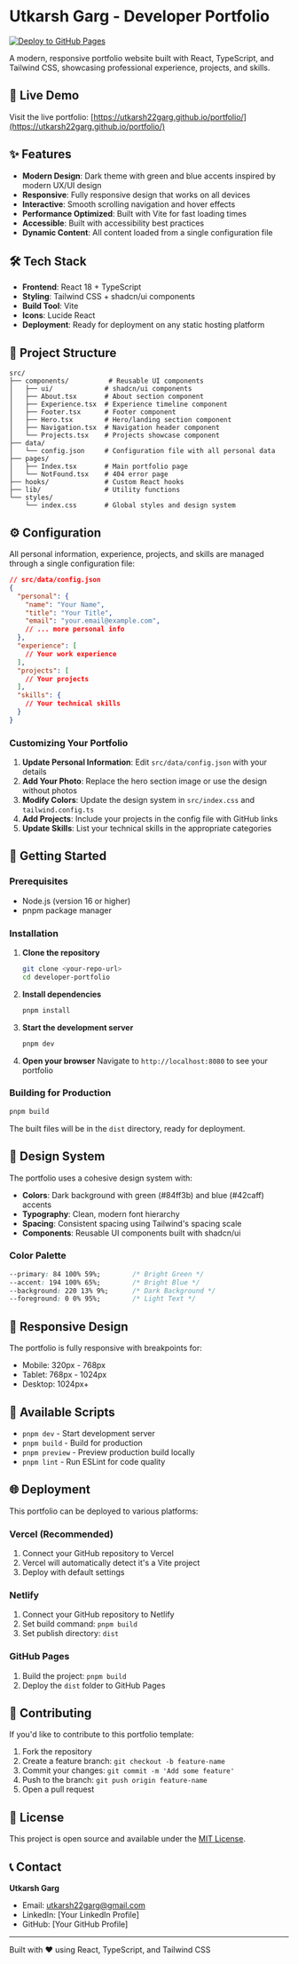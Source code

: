 # Utkarsh Garg - Developer Portfolio

[![Deploy to GitHub Pages](https://github.com/utkarsh22garg/portfolio/actions/workflows/deploy-to-pages.yaml/badge.svg)](https://utkarsh22garg.github.io/portfolio/)

A modern, responsive portfolio website built with React, TypeScript, and Tailwind CSS, showcasing professional experience, projects, and skills.

## 🚀 Live Demo

Visit the live portfolio: [https://utkarsh22garg.github.io/portfolio/](https://utkarsh22garg.github.io/portfolio/)

## ✨ Features

- **Modern Design**: Dark theme with green and blue accents inspired by modern UX/UI design
- **Responsive**: Fully responsive design that works on all devices
- **Interactive**: Smooth scrolling navigation and hover effects
- **Performance Optimized**: Built with Vite for fast loading times
- **Accessible**: Built with accessibility best practices
- **Dynamic Content**: All content loaded from a single configuration file

## 🛠️ Tech Stack

- **Frontend**: React 18 + TypeScript
- **Styling**: Tailwind CSS + shadcn/ui components
- **Build Tool**: Vite
- **Icons**: Lucide React
- **Deployment**: Ready for deployment on any static hosting platform

## 📁 Project Structure

```
src/
├── components/          # Reusable UI components
│   ├── ui/             # shadcn/ui components
│   ├── About.tsx       # About section component
│   ├── Experience.tsx  # Experience timeline component
│   ├── Footer.tsx      # Footer component
│   ├── Hero.tsx        # Hero/landing section component
│   ├── Navigation.tsx  # Navigation header component
│   └── Projects.tsx    # Projects showcase component
├── data/
│   └── config.json     # Configuration file with all personal data
├── pages/
│   ├── Index.tsx       # Main portfolio page
│   └── NotFound.tsx    # 404 error page
├── hooks/              # Custom React hooks
├── lib/                # Utility functions
└── styles/
    └── index.css       # Global styles and design system
```

## ⚙️ Configuration

All personal information, experience, projects, and skills are managed through a single configuration file:

```json
// src/data/config.json
{
  "personal": {
    "name": "Your Name",
    "title": "Your Title",
    "email": "your.email@example.com",
    // ... more personal info
  },
  "experience": [
    // Your work experience
  ],
  "projects": [
    // Your projects
  ],
  "skills": {
    // Your technical skills
  }
}
```

### Customizing Your Portfolio

1. **Update Personal Information**: Edit `src/data/config.json` with your details
2. **Add Your Photo**: Replace the hero section image or use the design without photos
3. **Modify Colors**: Update the design system in `src/index.css` and `tailwind.config.ts`
4. **Add Projects**: Include your projects in the config file with GitHub links
5. **Update Skills**: List your technical skills in the appropriate categories

## 🚀 Getting Started

### Prerequisites

- Node.js (version 16 or higher)
- pnpm package manager

### Installation

1. **Clone the repository**
   ```bash
   git clone <your-repo-url>
   cd developer-portfolio
   ```

2. **Install dependencies**
   ```bash
   pnpm install
   ```

3. **Start the development server**
   ```bash
   pnpm dev
   ```

4. **Open your browser**
   Navigate to `http://localhost:8080` to see your portfolio

### Building for Production

```bash
pnpm build
```

The built files will be in the `dist` directory, ready for deployment.

## 🎨 Design System

The portfolio uses a cohesive design system with:

- **Colors**: Dark background with green (#84ff3b) and blue (#42caff) accents
- **Typography**: Clean, modern font hierarchy
- **Spacing**: Consistent spacing using Tailwind's spacing scale
- **Components**: Reusable UI components built with shadcn/ui

### Color Palette

```css
--primary: 84 100% 59%;        /* Bright Green */
--accent: 194 100% 65%;        /* Bright Blue */
--background: 220 13% 9%;      /* Dark Background */
--foreground: 0 0% 95%;        /* Light Text */
```

## 📱 Responsive Design

The portfolio is fully responsive with breakpoints for:
- Mobile: 320px - 768px
- Tablet: 768px - 1024px
- Desktop: 1024px+

## 🔧 Available Scripts

- `pnpm dev` - Start development server
- `pnpm build` - Build for production
- `pnpm preview` - Preview production build locally
- `pnpm lint` - Run ESLint for code quality

## 🌐 Deployment

This portfolio can be deployed to various platforms:

### Vercel (Recommended)
1. Connect your GitHub repository to Vercel
2. Vercel will automatically detect it's a Vite project
3. Deploy with default settings

### Netlify
1. Connect your GitHub repository to Netlify
2. Set build command: `pnpm build`
3. Set publish directory: `dist`

### GitHub Pages
1. Build the project: `pnpm build`
2. Deploy the `dist` folder to GitHub Pages

## 🤝 Contributing

If you'd like to contribute to this portfolio template:

1. Fork the repository
2. Create a feature branch: `git checkout -b feature-name`
3. Commit your changes: `git commit -m 'Add some feature'`
4. Push to the branch: `git push origin feature-name`
5. Open a pull request

## 📄 License

This project is open source and available under the [MIT License](LICENSE).

## 📞 Contact

**Utkarsh Garg**
- Email: utkarsh22garg@gmail.com
- LinkedIn: [Your LinkedIn Profile]
- GitHub: [Your GitHub Profile]

---

Built with ❤️ using React, TypeScript, and Tailwind CSS